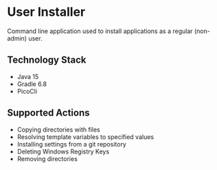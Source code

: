 # User Installer

Command line application used to install applications as a regular (non-admin) user.

## Technology Stack

- Java 15
- Gradle 6.8
- PicoCli

## Supported Actions

- Copying directories with files
- Resolving template variables to specified values
- Installing settings from a git repository
- Deleting Windows Registry Keys
- Removing directories
